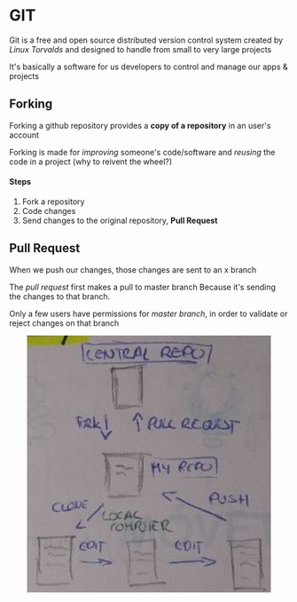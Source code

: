 # GIT
Git is a free and open source distributed version control system created by *Linux Torvalds* and designed to handle from small to very large projects

It's basically a software for us developers to control and manage our apps & projects

## Forking
Forking a github repository provides a **copy of a repository** in an user's account

Forking is made for *improving* someone's code/software and *reusing* the code in a project (why to reivent the wheel?)
#### Steps
1. Fork a repository
2. Code changes
3. Send changes to the original repository, **Pull Request**

## Pull Request
When we push our changes, those changes are sent to an x branch

The *pull request* first makes a pull to master branch
Because it's sending the changes to that branch.

Only a few users have permissions for *master branch*, in order to validate or reject changes on that branch

<p align="center">
	<img src="../Images/pullrequest_1.png" alt="Pull Request explained 1" />
</p>

